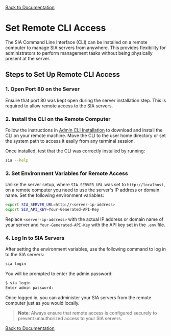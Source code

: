 [Back to Documentation](/docs/README.md)

# Set Remote CLI Access

The SIA Command Line Interface (CLI) can be installed on a remote computer to manage SIA servers from anywhere. This provides flexibility for administrators to perform management tasks without being physically present at the server.

## Steps to Set Up Remote CLI Access

### 1. **Open Port 80 on the Server**

Ensure that port 80 was kept open during the server installation step. This is required to allow remote access to the SIA servers.

### 2. **Install the CLI on the Remote Computer**

Follow the instructions in [Admin CLI Installation](04_cli_installation.md) to download and install the CLI on your remote machine. Move the CLI to the user home directory or set the system path to access it easily from any terminal session.

Once installed, test that the CLI was correctly installed by running:

```bash
sia --help
```

### 3. **Set Environment Variables for Remote Access**

Unlike the server setup, where `SIA_SERVER_URL` was set to `http://localhost`, on a remote computer you need to use the server's IP address or domain name. Set the following environment variables:

```bash
export SIA_SERVER_URL=http://<server-ip-address>
export SIA_API_KEY=Your-Generated-API-Key
```

Replace `<server-ip-address>` with the actual IP address or domain name of your server and `Your-Generated-API-Key` with the API key set in the `.env` file.

### 4. **Log In to SIA Servers**

After setting the environment variables, use the following command to log in to the SIA servers:

```bash
sia login
```

You will be prompted to enter the admin password:

```bash
$ sia login                                
Enter admin password:
```

Once logged in, you can administer your SIA servers from the remote computer just as you would locally.

> **Note**: Always ensure that remote access is configured securely to prevent unauthorized access to your SIA servers.

[Back to Documentation](/docs/README.md)

